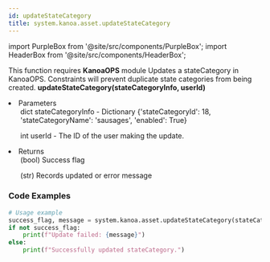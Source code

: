 ```yaml
---
id: updateStateCategory
title: system.kanoa.asset.updateStateCategory
---
```

import PurpleBox from '@site/src/components/PurpleBox';
import HeaderBox from '@site/src/components/HeaderBox';

<PurpleBox>This function requires <b>KanoaOPS</b> module</PurpleBox>
<HeaderBox header="Description">Updates a stateCategory in KanoaOPS. Constraints will prevent duplicate state categories from being created.</HeaderBox>
<HeaderBox header="Syntax">
    <b>updateStateCategory(stateCategoryInfo, userId)</b>
    <li> Parameters <br />
        <ul>dict stateCategoryInfo - Dictionary &#123;'stateCategoryId': 18, 'stateCategoryName': 'sausages', 'enabled': True}</ul>
        <ul>int userId - The ID of the user making the update.</ul>
    </li>
    <li> Returns <br />
        <ul>(bool) Success flag</ul>
        <ul>(str) Records updated or error message</ul>
    </li>
</HeaderBox>

### Code Examples
```python
# Usage example
success_flag, message = system.kanoa.asset.updateStateCategory(stateCategoryInfo={'stateCategoryId': 18, 'stateCategoryName': 'sausages', 'enabled': True}, userId=456)
if not success_flag:
    print(f"Update failed: {message}")
else:
    print(f"Successfully updated stateCategory.")